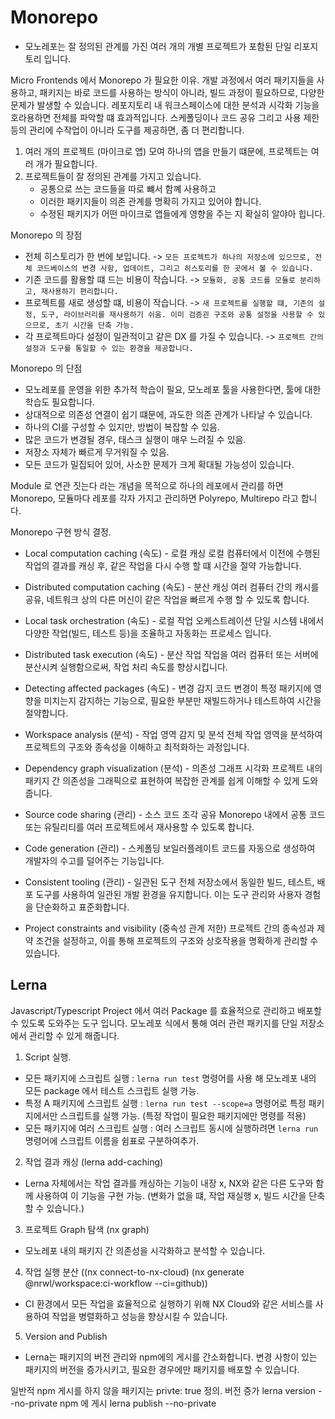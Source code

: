  # Monorepo
 
- 모노레포는 잘 정의된 관계를 가진 여러 개의 개별 프로젝트가 포함된 단일 리포지토리 입니다. 

Micro Frontends 에서 Monorepo 가 필요한 이유.
개발 과정에서 여러 패키지들을 사용하고, 패키지는 바로 코드를 사용하는 방식이 아니라, 빌드 과정이 필요하므로, 다양한 문제가 발생할 수 있습니다.
레포지토리 내 워크스페이스에 대한 분석과 시각화 기능을 호라용하면 전체를 파악할 떄 효과적입니다.
스케폴딩이나 코드 공유 그리고 사용 제한 등의 관리에 수작업이 아니라 도구를 제공하면, 좀 더 편리합니다. 

1. 여러 개의 프로젝트 (마이크로 앱) 모여 하나의 앱을 만들기 떄문에, 프로젝트는 여러 개가 필요합니다.
2. 프로젝트들이 잘 정의된 관계를 가지고 있습니다.
    - 공통으로 쓰는 코드들을 따로 뺴서 함꼐 사용하고
    - 이러한 패키지들이 의존 관계를 명확히 가지고 있어야 합니다.
    - 수정된 패키지가 어떤 마이크로 앱들에게 영향을 주는 지 확실히 알야아 힙니다.

Monorepo 의 장점

- 전체 히스토리가 한 번에 보입니다. -> `모든 프로젝트가 하나의 저장소에 있으므로, 전체 코드베이스의 변경 사항, 업데이트, 그리고 히스토리를 한 곳에서 볼 수 있습니다.`
- 기존 코드를 활용할 떄 드는 비용이 작습니다. -> `모듈화, 공통 코드를 모듈로 분리하고, 재사용하기 편리합니다.`
- 프로젝트를 새로 생성할 떄, 비용이 작습니다. -> `새 프로젝트를 실행할 떄, 기존의 설정, 도구, 라이브러리를 재사용하기 쉬움. 이미 검증괸 구조와 공통 설정을 사용할 수 있으므로, 초기 시간을 단축 가능.`
- 각 프로젝트마다 설정이 일관적이고 같은 DX 를 가질 수 있습니다. -> `프로젝트 간의 설정과 도구를 통일할 수 있는 환경을 제공합니다.`

Monorepo 의 단점

- 모노레포를 운영을 위한 추가적 학습이 필요, 모노레포 툴을 사용한다면, 툴에 대한 학습도 필요합니다.
- 상대적으로 의존성 연결이 쉽기 떄문에, 과도한 의존 관계가 나타날 수 있습니다.
- 하나의 CI를 구성할 수 있지만, 방법이 복잡할 수 있음.
- 많은 코드가 변경될 경우, 태스크 실행이 매우 느려질 수 있음.
- 저장소 자체가 빠르게 무거워질 수 있음.
- 모든 코드가 밀집되어 있어, 사소한 문제가 크게 확대될 가능성이 있습니다. 


Module 로 연관 짓는다 라는 개념을 목적으로 하나의 레포에서 관리를 하면 Monorepo, 모듈마다 레포를 각자 가지고 관리하면 Polyrepo, Multirepo 라고 합니다. 

Monorepo 구현 방식 결정.

- Local computation caching (속도) - 로컬 캐싱
   로컬 컴퓨터에서 이전에 수행된 작업의 결과를 캐싱 후, 같은 작업을 다시 수행 할 떄 시간을 절약 가능합니다.    

- Distributed computation caching (속도) - 분산 캐싱
   여러 컴퓨터 간의 캐시를 공유, 네트워크 상의 다른 머신이 같은 작업을 빠르게 수행 할 수 있도록 합니다. 

- Local task orchestration (속도) - 로컬 작업 오케스트레이션 
   단일 시스템 내에서 다양한 작업(빌드, 테스트 등)을 조율하고 자동화는 프로세스 입니다. 

- Distributed task execution (속도) - 분산 작업
   작업을 여러 컴퓨터 또는 서버에 분산시켜 실행함으로써, 작업 처리 속도를 향상시킵니다. 

- Detecting affected packages (속도) - 변경 감지
  코드 변경이 특정 패키지에 영향을 미치는지 감지하는 기능으로, 필요한 부분만 재빌드하거나 테스트하여 시간을 절약합니다.

- Workspace analysis (분석) - 작업 영역 감지 및 분석
  전체 작업 영역을 분석하여 프로젝트의 구조와 종속성을 이해하고 최적화하는 과정입니다.

- Dependency graph visualization (분석) - 의존성 그래프 시각화
  프로젝트 내의 패키지 간 의존성을 그래픽으로 표현하여 복잡한 관계를 쉽게 이해할 수 있게 도와줍니다.

- Source code sharing (관리) - 소스 코드 조각 공유
  Monorepo 내에서 공통 코드 또는 유틸리티를 여러 프로젝트에서 재사용할 수 있도록 합니다.

- Code generation (관리) - 스케폴딩
  보일러플레이트 코드를 자동으로 생성하여 개발자의 수고를 덜어주는 기능입니다.

- Consistent tooling (관리) - 일관된 도구
  전체 저장소에서 동일한 빌드, 테스트, 배포 도구를 사용하여 일관된 개발 환경을 유지합니다. 이는 도구 관리와 사용자 경험을 단순화하고 표준화합니다.

- Project constraints and visibility (중속성 관계 저한)
  프로젝트 간의 종속성과 제약 조건을 설정하고, 이를 통해 프로젝트의 구조와 상호작용을 명확하게 관리할 수 있습니다.



## Lerna 

Javascript/Typescript Project 에서 여러 Package 를 효율적으로 관리하고 배포할 수 있도록 도와주는 도구 입니다. 
모노레포 식에서 통해 여러 관련 패키지를 단일 저장소에서 관리할 수 있게 해줍니다. 


1. Script 실행. 

- 모든 패키지에 스크립트 실행 : `lerna run test` 명령어를 사용 해 모노레포 내의 모든 package 에서 테스트 스크립트 실행 가능.
- 특정 A 패키지에 스크립트 실행 : `lerna run test --scope=a` 명령어로 특정 패키지에서만 스크립트를 실행 가능. (특정 작업이 필요한 패키지에만 명령를 적용)
- 모든 패키지에 여러 스크립트 실행 : 여러 스크립트 동시에 실행하려면 `lerna run` 명령어에 스크립트 이름을 쉼표로 구분하여추가. 

2. 작업 결과 캐싱 (lerna add-caching)

- Lerna 자체에서는 작업 결과를 캐싱하는 기능이 내장 x, NX와 같은 다른 도구와 함께 사용하여 이 기능을 구현 가능. (변화가 없을 떄, 작업 재실행 x, 빌드 시간을 단축 할 수 있습니다.)

3. 프로젝트 Graph 탐색 (nx graph)

- 모노레포 내의 패키지 간 의존성을 시각화하고 분석할 수 있습니다. 

4. 작업 실행 분산 ((nx connect-to-nx-cloud) (nx generate @nrwl/workspace:ci-workflow --ci=github))

- CI 환경에서 모든 작업을 효율적으로 실행하기 위해 NX Cloud와 같은 서비스를 사용하여 작업을 병렬화하고 성능을 향상시킬 수 있습니다.

5. Version and Publish 

- Lerna는 패키지의 버전 관리와 npm에의 게시를 간소화합니다. 변경 사항이 있는 패키지의 버전을 증가시키고, 필요한 경우에만 패키지를 배포할 수 있습니다.

일반적 npm 게시를 하지 않을 패키지는 privte: true 정의. 
버전 증가 lerna version --no-private 
npm 에 게시 lerna publish --no-private 


